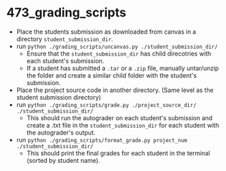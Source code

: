 # 473_grading_scripts

- Place the students submission as downloaded from canvas in a directory `student_submission_dir`.
- run `python ./grading_scripts/uncanvas.py ./student_submission_dir/`
	- Ensure that the  `student_submission_dir` has child direcotries with each student's submission.
	- If a student has submitted a `.tar` or a `.zip` file, manually untar/unzip the folder and create a similar child folder with the student's submission.
- Place the project source code in another directory. (Same level as the student submission directory)
- run `python ./grading_scripts/grade.py ./project_source_dir/ ./student_submission_dir/`
	- This should run the autograder on each student's submission and create a .txt file in the `student_submission_dir` for each student with the autograder's output.
- run `python ./grading_scripts/format_grade.py project_num ./student_submission_dir/`
	- This should print the final grades for each student in the terminal (sorted by student name).